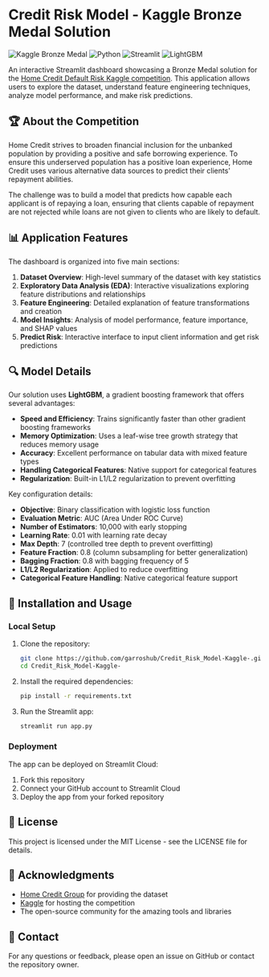 # Credit Risk Model - Kaggle Bronze Medal Solution

![Kaggle Bronze Medal](https://img.shields.io/badge/Kaggle-Bronze%20Medal-CD7F32)
![Python](https://img.shields.io/badge/Python-3.7%2B-blue)
![Streamlit](https://img.shields.io/badge/Streamlit-1.10%2B-FF4B4B)
![LightGBM](https://img.shields.io/badge/LightGBM-3.3%2B-green)

An interactive Streamlit dashboard showcasing a Bronze Medal solution for the [Home Credit Default Risk Kaggle competition](https://www.kaggle.com/c/home-credit-default-risk). This application allows users to explore the dataset, understand feature engineering techniques, analyze model performance, and make risk predictions.

## 🏆 About the Competition

Home Credit strives to broaden financial inclusion for the unbanked population by providing a positive and safe borrowing experience. To ensure this underserved population has a positive loan experience, Home Credit uses various alternative data sources to predict their clients' repayment abilities.

The challenge was to build a model that predicts how capable each applicant is of repaying a loan, ensuring that clients capable of repayment are not rejected while loans are not given to clients who are likely to default.

## 📊 Application Features

The dashboard is organized into five main sections:

1. **Dataset Overview**: High-level summary of the dataset with key statistics
2. **Exploratory Data Analysis (EDA)**: Interactive visualizations exploring feature distributions and relationships
3. **Feature Engineering**: Detailed explanation of feature transformations and creation
4. **Model Insights**: Analysis of model performance, feature importance, and SHAP values
5. **Predict Risk**: Interactive interface to input client information and get risk predictions

## 🔍 Model Details

Our solution uses **LightGBM**, a gradient boosting framework that offers several advantages:

- **Speed and Efficiency**: Trains significantly faster than other gradient boosting frameworks
- **Memory Optimization**: Uses a leaf-wise tree growth strategy that reduces memory usage
- **Accuracy**: Excellent performance on tabular data with mixed feature types
- **Handling Categorical Features**: Native support for categorical features
- **Regularization**: Built-in L1/L2 regularization to prevent overfitting

Key configuration details:
- **Objective**: Binary classification with logistic loss function
- **Evaluation Metric**: AUC (Area Under ROC Curve)
- **Number of Estimators**: 10,000 with early stopping
- **Learning Rate**: 0.01 with learning rate decay
- **Max Depth**: 7 (controlled tree depth to prevent overfitting)
- **Feature Fraction**: 0.8 (column subsampling for better generalization)
- **Bagging Fraction**: 0.8 with bagging frequency of 5
- **L1/L2 Regularization**: Applied to reduce overfitting
- **Categorical Feature Handling**: Native categorical feature support

## 🚀 Installation and Usage

### Local Setup

1. Clone the repository:
   ```bash
   git clone https://github.com/garroshub/Credit_Risk_Model-Kaggle-.git
   cd Credit_Risk_Model-Kaggle-
   ```

2. Install the required dependencies:
   ```bash
   pip install -r requirements.txt
   ```

3. Run the Streamlit app:
   ```bash
   streamlit run app.py
   ```

### Deployment

The app can be deployed on Streamlit Cloud:

1. Fork this repository
2. Connect your GitHub account to Streamlit Cloud
3. Deploy the app from your forked repository

## 📝 License

This project is licensed under the MIT License - see the LICENSE file for details.

## 🙏 Acknowledgments

- [Home Credit Group](https://www.homecredit.net/) for providing the dataset
- [Kaggle](https://www.kaggle.com/) for hosting the competition
- The open-source community for the amazing tools and libraries

## 📧 Contact

For any questions or feedback, please open an issue on GitHub or contact the repository owner.
